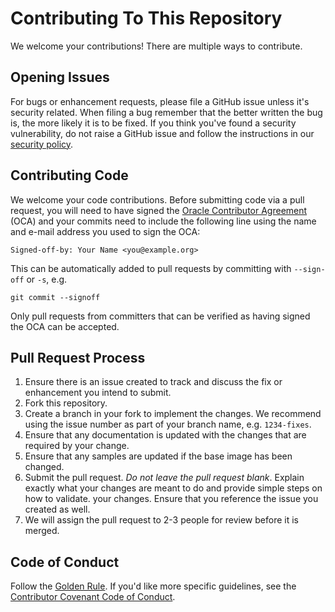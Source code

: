 # Contributing To This Repository

We welcome your contributions! There are multiple ways to contribute.

## Opening Issues

For bugs or enhancement requests, please file a GitHub issue unless it's security related. When filing a bug remember that the better written the bug is, the more likely it is to be fixed. If you think you've found a security vulnerability, do not raise a GitHub issue and follow the instructions in our [security policy](./SECURITY.md).

## Contributing Code

We welcome your code contributions. Before submitting code via a pull request, you will need to have signed the [Oracle Contributor Agreement][OCA] (OCA) and your commits need to include the following line using the name and e-mail address you used to sign the OCA:

```text
Signed-off-by: Your Name <you@example.org>
```

This can be automatically added to pull requests by committing with `--sign-off` or `-s`, e.g.

```text
git commit --signoff
```

Only pull requests from committers that can be verified as having signed the OCA can be accepted.

## Pull Request Process

1. Ensure there is an issue created to track and discuss the fix or enhancement you intend to submit.
1. Fork this repository.
1. Create a branch in your fork to implement the changes. We recommend using the issue number as part of your branch name, e.g. `1234-fixes`.
1. Ensure that any documentation is updated with the changes that are required by your change.
1. Ensure that any samples are updated if the base image has been changed.
1. Submit the pull request. *Do not leave the pull request blank*. Explain exactly what your changes are meant to do and provide simple steps on how to validate.  your changes. Ensure that you reference the issue you created as well.
1. We will assign the pull request to 2-3 people for review before it is merged.

## Code of Conduct

Follow the [Golden Rule](https://en.wikipedia.org/wiki/Golden_Rule). If you'd like more specific guidelines, see the [Contributor Covenant Code of Conduct][COC].

[OCA]: https://oca.opensource.oracle.com
[COC]: https://www.contributor-covenant.org/version/1/4/code-of-conduct/
